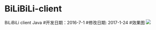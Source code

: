 # BiLiBiLi-client
BiLiBiLi client  Java
#开发日期：2016-7-1
#修改日期: 2017-1-24
#效果图
<img src="https://github.com/images/1.jpg"/>